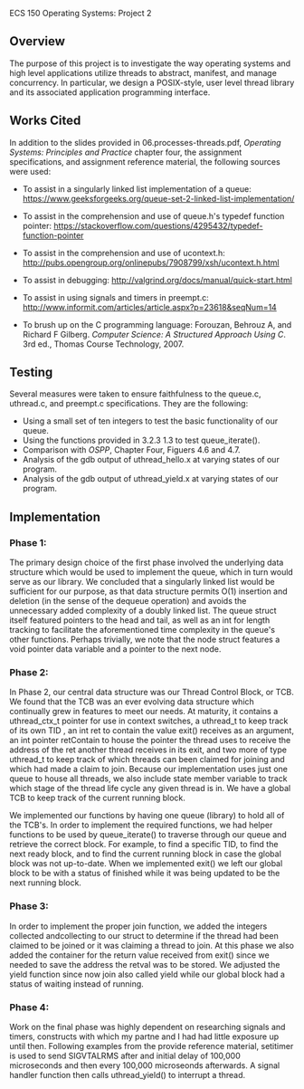 ECS 150 Operating Systems: Project 2
## Overview
The purpose of this project is to investigate the way operating systems and 
high level applications utilize threads to abstract, manifest, and manage 
concurrency. In particular, we design a POSIX-style, user level thread 
library and its associated application programming interface. 


## Works Cited
In addition to the slides provided in 06.processes-threads.pdf, *Operating
Systems: Principles and Practice* chapter four, the assignment specifications, 
and assignment reference material, the following sources were used:

 - To assist in a singularly linked list implementation of a queue:
 https://www.geeksforgeeks.org/queue-set-2-linked-list-implementation/
 
 - To assist in the comprehension and use of queue.h's typedef function 
pointer:
https://stackoverflow.com/questions/4295432/typedef-function-pointer
 - To assist in the comprehension and use of ucontext.h:
 http://pubs.opengroup.org/onlinepubs/7908799/xsh/ucontext.h.html

 - To assist in debugging:
 http://valgrind.org/docs/manual/quick-start.html

 - To assist in using signals and timers in preempt.c:
 http://www.informit.com/articles/article.aspx?p=23618&seqNum=14
 
 - To brush up on the C programming language: 
 Forouzan, Behrouz A, and Richard F Gilberg. *Computer Science: A Structured
 Approach Using C*. 3rd ed., Thomas Course Technology, 2007.

## Testing
Several measures were taken to ensure faithfulness to the queue.c, uthread.c,
and preempt.c specifications. They are the following:

 - Using a small set of ten integers to test the basic functionality of our queue.
 - Using the functions provided in 3.2.3 1.3 to test queue_iterate().
 - Comparison with *OSPP*, Chapter Four, Figuers 4.6 and 4.7.
 - Analysis of the gdb output of uthread_hello.x at varying states of our 
 program.  
 - Analysis of the gdb output of uthread_yield.x at varying states of our 
 program.

## Implementation

### Phase 1:
The primary design choice of the first phase involved the underlying data
structure which would be used to implement the queue, which in turn 
would serve as our library. We concluded that a singularly linked list would
be sufficient for our purpose, as that data structure permits O(1) insertion 
and deletion (in the sense of the dequeue operation) and avoids the 
unnecessary added complexity of a doubly linked list. The queue struct 
itself featured pointers to the head and tail, as well as an int for length
tracking to facilitate the aforementioned time complexity in the queue's 
other functions. Perhaps trivially, we note that the node struct features a
void pointer data variable and a pointer to the next node.
 
### Phase 2:
In Phase 2, our central data structure was our Thread Control Block, or TCB. 
We found that the TCB was an ever evolving data structure which continually 
grew in features to meet our needs. At maturity, it contains a uthread_ctx_t
pointer for use in context switches, a uthread_t to keep track of its own TID
, an int ret to contain the value exit() receives as an argument, an int pointer 
retContain to house the pointer the thread uses to receive the address of the 
ret another thread receives in its exit, and two more of type uthread_t to keep 
track of which threads can been claimed for joining and which had made a 
claim to join. Because our implementation uses just one queue to house all 
threads, we also include state member variable to track which stage of the
thread life cycle any given thread is in. We have a global TCB to keep track
of the current running block.

We implemented our functions by having one queue (library) to hold all of 
the TCB's. In order to implement the required functions, we had helper 
functions to be used by queue_iterate() to traverse through our queue and 
retrieve the correct block. For example, to find a specific TID, to find the 
next ready block, and to find the current running block in case the global 
block was not up-to-date. When we implemented exit() we left our global 
block to be with a status of finished while it was being updated to be the 
next running block.

### Phase 3:
In order to implement the proper join function, we added the integers 
collected andcollecting to our struct to determine if the thread had been 
claimed to be joined or it was claiming a thread to join. At this phase we also
added the container for the return value received from exit() since we 
needed to save the address the retval was to be stored. We adjusted the 
yield function since now join also called yield while our global block had a status
of waiting instead of running. 

### Phase 4:
Work on the final phase was highly dependent on researching signals and timers, 
constructs with which my partne and I had had little exposure up until then. 
Following examples from the provide reference material, setitimer is used to send 
SIGVTALRMS after and initial delay of 100,000 microseconds and then every 100,000
microseonds afterwards. A signal handler function then calls uthread_yield() to
interrupt a thread.  
